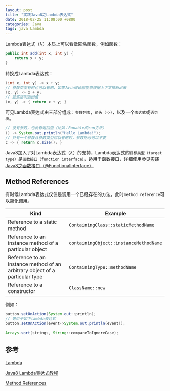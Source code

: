```yaml
---
layout: post
title: "实践Java8之Lambda表达式"
date: 2018-02-25 11:08:00 +0800
categories: Java
tags: java Lambda
---
```

Lambda表达式（λ）本质上可以看做匿名函数，例如函数：

```java
public int add(int x, int y) {
	return x + y;
}
```

转换成Lambda表达式：

```java
(int x, int y) -> x + y;
// 参数类型有时也可以省略，如果Java编译器能够根据上下文推断出来
(x, y) -> x + y; 
// 显式指明返回值
(x, y) -> { return x + y; } 
```

可见Lambda表达式由三部分组成：`参数列表`，`箭头（->）`，以及一个`表达式`或`语句块`。

```java
// 没有参数，也没有返回值（比如：Runable的run方法）
() -> System.out.println("Hello Lambda!");
// 只有一个参数且参数类型可以省略时，参数括号可以不要
c -> { return c.size(); }
```

Java8加入了对Lambda表达式（λ）的支持，Lambda表达式的`目标类型（target type）`是`函数接口（function interface）`，适用于函数接口，详细使用参见[实践Java8之函数接口（@FunctionalInterface）](/java/2018/02/25/实践Java8之函数接口-@FunctioinInterface)

## Method References

有时候Lambda表达式仅仅是调用一个已经存在的方法，此时`method reference`可以简化调用。

| Kind                                     | Example                                |
| ---------------------------------------- | -------------------------------------- |
| Reference to a static method             | `ContainingClass::staticMethodName`    |
| Reference to an instance method of a particular object | `containingObject::instanceMethodName` |
| Reference to an instance method of an arbitrary object of a particular type | `ContainingType::methodName`           |
| Reference to a constructor               | `ClassName::new`                       |

例如：
```java
button.setOnAction(System.out::println);
// 等价于如下lambda表达式
button.setOnAction(event->System.out.println(event));

Arrays.sort(strings, String::compareToIgnoreCase);
```



## 参考

[Lambda](https://docs.oracle.com/javase/tutorial/java/javaOO/lambdaexpressions.html)

[Java8 Lambda表达式教程](http://blog.csdn.net/ioriogami/article/details/12782141)

[Method References](https://docs.oracle.com/javase/tutorial/java/javaOO/methodreferences.html)